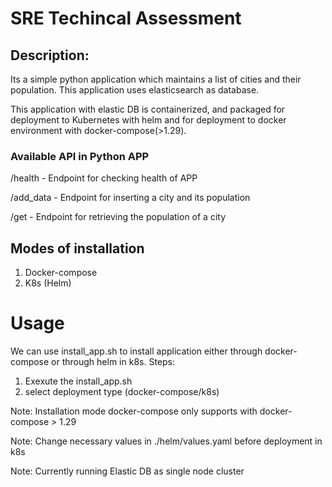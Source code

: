 # SRE Techincal Assessment 

## Description:

Its a simple python application which maintains a list of cities and their population. This application uses elasticsearch as database. 

This application with elastic DB is containerized, and packaged for deployment to Kubernetes with helm and for deployment to docker environment with docker-compose(>1.29).


### Available API in Python APP

/health     - Endpoint for checking health of APP

/add_data   - Endpoint for inserting a city and its population

/get        - Endpoint for retrieving the population of a city



## Modes of installation

1. Docker-compose
2. K8s (Helm)



# Usage

We can use install_app.sh to install application either through docker-compose or through helm in k8s.
Steps:
1. Exexute the install_app.sh
2. select deployment type (docker-compose/k8s)



Note: Installation mode docker-compose only supports with docker-compose > 1.29 

Note: Change necessary values in ./helm/values.yaml before deployment in k8s

Note: Currently running Elastic DB as single node cluster

